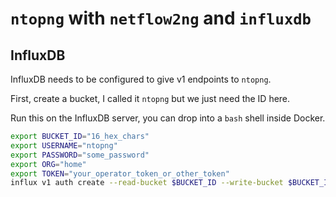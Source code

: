 # `ntopng` with `netflow2ng` and `influxdb`

## InfluxDB

InfluxDB needs to be configured to give v1 endpoints to `ntopng`.

First, create a bucket, I called it `ntopng` but we just need the ID here.

Run this on the InfluxDB server, you can drop into a `bash` shell inside Docker.

```bash
export BUCKET_ID="16_hex_chars"
export USERNAME="ntopng"
export PASSWORD="some_password"
export ORG="home"
export TOKEN="your_operator_token_or_other_token"
influx v1 auth create --read-bucket $BUCKET_ID --write-bucket $BUCKET_ID --username $USERNAME --password $PASSWORD --org $ORG --token $TOKEN
```
